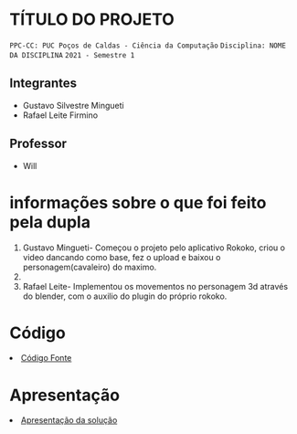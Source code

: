 # TÍTULO DO PROJETO

`PPC-CC: PUC Poços de Caldas - Ciência da Computação`
`Disciplina: NOME DA DISCIPLINA`
`2021 - Semestre 1`

## Integrantes

- Gustavo Silvestre Mingueti
- Rafael Leite Firmino

## Professor

- Will

#  informações sobre o que foi feito pela dupla 

<ol>
  
<li> Gustavo Mingueti- Começou o projeto pelo aplicativo Rokoko, criou o video dancando como base, fez o upload e baixou o personagem(cavaleiro) do maximo.</li>
<li> </li>
<li> Rafael Leite- Implementou os movementos no personagem 3d através do blender, com o auxilio do plugin do próprio rokoko. </li>
  
</ol>

# Código

<li><a href="src/README.md"> Código Fonte</a></li>

# Apresentação

<li><a href="presentation/README.md"> Apresentação da solução</a></li>
